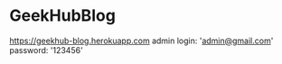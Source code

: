 # GeekHubBlog
<a href="https://geekhub-blog.herokuapp.com">https://geekhub-blog.herokuapp.com</a>
admin
login: 'admin@gmail.com'
password: '123456'
